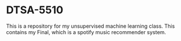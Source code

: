 # DTSA-5510

This is a repository for my unsupervised machine learning class. This contains my Final, which is a spotify music recommender system.
